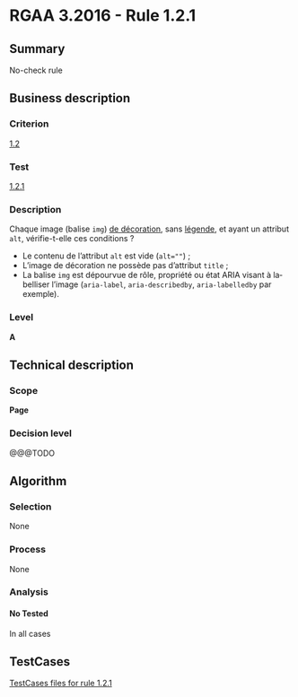 # RGAA 3.2016 - Rule 1.2.1

## Summary
No-check rule


## Business description

### Criterion
[1.2](http://references.modernisation.gouv.fr/rgaa-accessibilite/2016/criteres.html#crit-1-2)

### Test
[1.2.1](http://references.modernisation.gouv.fr/rgaa-accessibilite/2016/criteres.html#test-1-2-1)

### Description
<div lang="fr">Chaque image (balise <code lang="en">img</code>) <a href="http://references.modernisation.gouv.fr/rgaa-accessibilite/2016/glossaire.html#image-de-dcoration">de d&#xE9;coration</a>, sans <a href="http://references.modernisation.gouv.fr/rgaa-accessibilite/2016/glossaire.html#lgende-dimage">l&#xE9;gende</a>, et ayant un attribut <code lang="en">alt</code>, v&#xE9;rifie-t-elle ces conditions&nbsp;? <ul><li>Le contenu de l&#x2019;attribut <code lang="en">alt</code> est vide (<code lang="en">alt=""</code>)&nbsp;;</li> <li>L&#x2019;image de d&#xE9;coration ne poss&#xE8;de pas d&#x2019;attribut <code lang="en">title</code>&nbsp;;</li> <li>La balise <code lang="en">img</code> est d&#xE9;pourvue de r&#xF4;le, propri&#xE9;t&#xE9; ou &#xE9;tat ARIA visant &#xE0; labelliser l&#x2019;image (<code lang="en">aria-label</code>, <code lang="en">aria-describedby</code>, <code lang="en">aria-labelledby</code> par exemple).</li> </ul></div>

### Level
**A**


## Technical description

### Scope
**Page**

### Decision level
@@@TODO


## Algorithm

### Selection
None

### Process
None

### Analysis

#### No Tested
In all cases


##  TestCases

[TestCases files for rule 1.2.1](https://github.com/Asqatasun/Asqatasun/tree/develop/rules/rules-rgaa3.2016/src/test/resources/testcases/rgaa32016/Rgaa32016Rule010201/)


